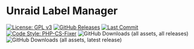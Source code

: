 # Unraid Label Manager

[![License: GPL v3](https://img.shields.io/badge/License-GPLv3-blue.svg)](LICENSE)
[![GitHub Releases](https://img.shields.io/github/v/release/unraid/unraid-labelman)](https://github.com/dkaser/unraid-labelman/releases)
[![Last Commit](https://img.shields.io/github/last-commit/dkaser/unraid-labelman)](https://github.com/dkaser/unraid-labelman/commits/main/)
[![Code Style: PHP-CS-Fixer](https://img.shields.io/badge/code%20style-php--cs--fixer-brightgreen.svg)](https://github.com/FriendsOfPHP/PHP-CS-Fixer)
![GitHub Downloads (all assets, all releases)](https://img.shields.io/github/downloads/dkaser/unraid-labelman/total)
![GitHub Downloads (all assets, latest release)](https://img.shields.io/github/downloads/dkaser/unraid-labelman/latest/total)